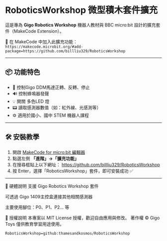 # RoboticsWorkshop 微型積木套件擴充

這是專為 **Gigo Robotics Workshop** 機器人教材與 BBC micro:bit 設計的擴充套件（MakeCode Extension）。

🔗 在 MakeCode 中加入此擴充功能：  
`https://makecode.microbit.org/#add-package=https://github.com/billliu329/RoboticsWorkshop`

---

## 📦 功能特色

- 🔄 控制Gigo DDM馬達正轉、反轉、停止
- 🔊 控制蜂鳴器發聲
- 💡 開關 多色LED 燈
- 📟 讀取感測器數值（如：紅外線、光感測等）
- ⚙️ 適用於國小、國中 STEM 機器人課程

---

## 🛠️ 安裝教學

1. 開啟 [MakeCode for micro:bit 編輯器](https://makecode.microbit.org)
2. 點選左側 **「進階」→「擴充功能」**
3. 在搜尋框貼上以下網址：
https://github.com/billliu329/RoboticsWorkshop
4. 按 Enter，選擇「RoboticsWorkshop」套件，即可安裝成功 ✅

---

📌 硬體說明
支援 Gigo Robotics Workshop 套件

可透過 Gigo 1409主控盒連接其他相關感測器

主要使用腳位：P0、P1、P2... 等

🪪 授權說明
本專案以 MIT License 授權，歡迎自由應用與修改。
著作權 © Gigo Toys
僅供教育學習用途使用。
```package
RoboticsWorkshop=github:thamesandkosmos/RoboticsWorkshop
```
